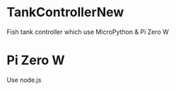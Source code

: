 # TankControllerNew
Fish tank controller which use MicroPython &amp; Pi Zero W

# Pi Zero W
Use node.js


